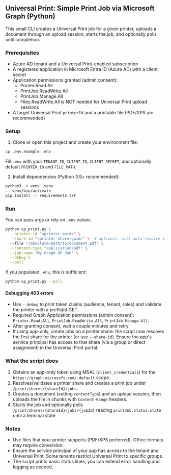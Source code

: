 ## Universal Print: Simple Print Job via Microsoft Graph (Python)

This small CLI creates a Universal Print job for a given printer, uploads a document through an upload session, starts the job, and optionally polls until completion.

### Prerequisites

- Azure AD tenant and a Universal Print-enabled subscription
- A registered application in Microsoft Entra ID (Azure AD) with a client secret
- Application permissions granted (admin consent):
  - Printer.Read.All
  - PrintJob.ReadWrite.All
  - PrintJob.Manage.All
  - Files.ReadWrite.All is NOT needed for Universal Print upload sessions
- A target Universal Print `printerId` and a printable file (PDF/XPS are recommended)

### Setup

1) Clone or open this project and create your environment file:

```bash
cp .env.example .env
```

Fill `.env` with your `TENANT_ID`, `CLIENT_ID`, `CLIENT_SECRET`, and optionally default `PRINTER_ID` and `FILE_PATH`.

2) Install dependencies (Python 3.9+ recommended):

```bash
python3 -m venv .venv
. .venv/bin/activate
pip install -r requirements.txt
```

### Run

You can pass args or rely on `.env` values.

```bash
python up_print.py \
  --printer-id "<printer-guid>" \
  --share-id "<printer-share-guid>" \  # optional; will auto-resolve if omitted
  --file "/absolute/path/to/document.pdf" \
  --content-type "application/pdf" \
  --job-name "My Graph UP Job" \
  --debug \
  --poll
```

If you populated `.env`, this is sufficient:

```bash
python up_print.py --poll
```

#### Debugging 403 errors

- Use `--debug` to print token claims (audience, tenant, roles) and validate the printer with a preflight GET.
- Required Graph Application permissions (admin consent): `Printer.Read.All`, `PrintJob.ReadWrite.All`, `PrintJob.Manage.All`.
- After granting consent, wait a couple minutes and retry.
- If using app-only, create jobs on a printer share: the script now resolves the first share for the printer (or use `--share-id`). Ensure the app's service principal has access to that share (via a group or direct assignment) in the Universal Print portal.

### What the script does

1. Obtains an app-only token using MSAL (`client_credentials`) for the `https://graph.microsoft.com/.default` scope.
2. Resolves/validates a printer share and creates a print job under `/print/shares/{shareId}/jobs`.
3. Creates a document (setting `contentType`) and an upload session, then uploads the file in chunks with `Content-Range` headers.
4. Starts the job and optionally polls `/print/shares/{shareId}/jobs/{jobId}` reading `printJob.status.state` until a terminal state.

### Notes

- Use files that your printer supports (PDF/XPS preferred). Office formats may require conversion.
- Ensure the service principal of your app has access to the tenant and Universal Print. Some tenants restrict Universal Print to specific groups.
- The script prints basic status lines; you can extend error handling and logging as needed.
